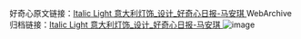 好奇心原文链接：[Italic Light 意大利灯饰_设计_好奇心日报-马安琪 ](https://www.qdaily.com/articles/9780.html)
WebArchive归档链接：[Italic Light 意大利灯饰_设计_好奇心日报-马安琪 ](http://web.archive.org/web/20190623154931/https://www.qdaily.com/articles/9780.html)
![image](http://ww3.sinaimg.cn/large/007d5XDply1g3vglk8bryj30u03xogwe)